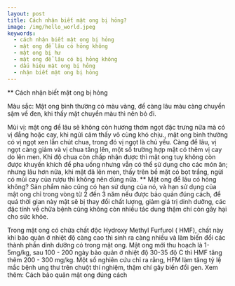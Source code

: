 ```yaml
---
layout: post
title: Cách nhận biết mật ong bị hỏng?
image: /img/hello_world.jpeg
keywords:
  - cách nhận biết mật ong bị hỏng
  - mật ong để lâu có hỏng không
  - mật ong bị hư
  - mật ong để lâu có bị hỏng không
  - dấu hiệu mật ong bị hỏng
  - nhận biết mật ong bị hỏng
---
```



** Cách nhận biết mật ong bị hỏng

Màu sắc: Mật ong bình thường có màu vàng, để càng lâu màu càng chuyển sậm về đen, khi thấy mật chuyển màu thì nên bỏ đi.

Mùi vị: mật ong để lâu sẽ không còn hương thơm ngọt đặc trưng nữa mà có vị đắng hoặc cay, khi ngửi cảm thấy vô cùng khó chịu., mật ong bình thường có vị ngọt xen lẫn chút chua, trong đó vị ngọt là chủ yếu. Càng để lâu, vị ngọt càng giảm và vị chua tăng lên, một số trường hợp mật có thêm vị cay do lên men. Khi độ chua còn chấp nhận được thì mật ong tuy không còn được khuyến khích để pha uống nhưng vẫn có thể sử dụng cho các món ăn; nhưng lâu hơn nữa, khi mật đã lên men, thấy trên bề mặt có bọt trắng, ngửi có mùi cay của rượu thì không nên dùng nữa.
** Mật ong để lâu có hỏng không?
Sản phẩm nào cũng có hạn sử dụng của nó, và hạn sử dụng của mật ong chỉ trong vòng từ 2 đến 3 năm nếu được bảo quản đúng cách, để quá thời gian này mật sẽ bị thay đổi chất lượng, giảm giá trị dinh dưỡng, các đặc tính về chữa bệnh cũng không còn nhiều tác dung thậm chí còn gây hại cho sức khỏe.

Trong mật ong có chứa chất độc Hydroxy Methyl Furfurol ( HMF), chất này khi bảo quản ở nhiệt độ càng cao thì sinh ra càng nhiều và làm biến đổi các thành phần dinh dưỡng có trong mật ong. Mật ong mới thu hoạch là 1-5mg/kg, sau 100 - 200 ngày bảo quản ở nhiệt độ 30-35 độ C thì HMF tăng thêm 200 - 300 mg/kg. Một số nghiên cứu chỉ ra rằng, HFM làm tăng tỷ lệ mắc bệnh ung thư trên chuột thí nghiệm, thậm chí gây biến đổi gen.
Xem thêm: Cách bảo quản mật ong đúng cách

